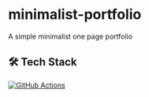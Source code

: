 # minimalist-portfolio
A simple minimalist one page portfolio

## 🛠️ Tech Stack
[![GitHub Actions](https://skills.thijs.gg/icons?i=githubactions)](https://github.com/features/actions)
